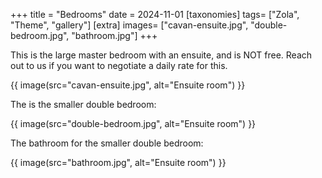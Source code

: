 +++
title = "Bedrooms"
date = 2024-11-01
[taxonomies]
tags= ["Zola", "Theme", "gallery"]
[extra]
images= ["cavan-ensuite.jpg", "double-bedroom.jpg", "bathroom.jpg"]
+++

This is the large master bedroom with an ensuite, and is NOT free. Reach out to us if you want to negotiate a daily rate for this.

{{ image(src="cavan-ensuite.jpg", alt="Ensuite room") }}

The is the smaller double bedroom:

{{ image(src="double-bedroom.jpg", alt="Ensuite room") }}

The bathroom for the smaller double bedroom: 

{{ image(src="bathroom.jpg", alt="Ensuite room") }}